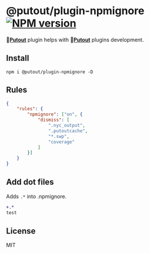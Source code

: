 # @putout/plugin-npmignore [![NPM version][NPMIMGURL]][NPMURL]

[NPMIMGURL]: https://img.shields.io/npm/v/@putout/plugin-npmignore.svg?style=flat&longCache=true
[NPMURL]: https://npmjs.org/package/@putout/plugin-npmignore"npm"

🐊[**Putout**](https://github.com/coderaiser/putout) plugin helps with 🐊[**Putout**](https://github.com/coderaiser/putout) plugins development.

## Install

```
npm i @putout/plugin-npmignore -D
```

## Rules

```json
{
    "rules": {
        "npmignore": ["on", {
            "dismiss": [
                ".nyc_output",
                ".putoutcache",
                "*.swp",
                "coverage"
            ]
        }]
    }
}
```

## Add dot files

Adds `.*` into .npmignore.

```diff
+.*
test
```

## License

MIT
